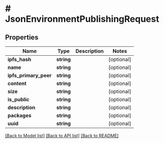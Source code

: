 # # JsonEnvironmentPublishingRequest

## Properties

Name | Type | Description | Notes
------------ | ------------- | ------------- | -------------
**ipfs_hash** | **string** |  | [optional] 
**name** | **string** |  | [optional] 
**ipfs_primary_peer** | **string** |  | [optional] 
**content** | **string** |  | [optional] 
**size** | **string** |  | [optional] 
**is_public** | **string** |  | [optional] 
**description** | **string** |  | [optional] 
**packages** | **string** |  | [optional] 
**uuid** | **string** |  | [optional] 

[[Back to Model list]](../../README.md#documentation-for-models) [[Back to API list]](../../README.md#documentation-for-api-endpoints) [[Back to README]](../../README.md)


